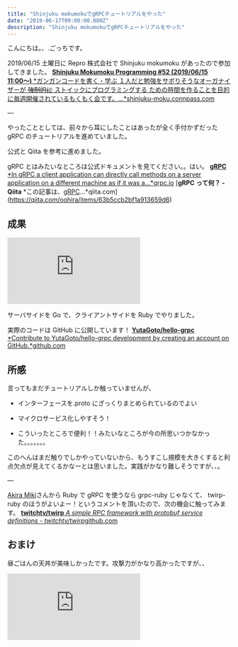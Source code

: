 ```yaml
---
title: "Shinjuku mokumokuでgRPCチュートリアルをやった"
date: "2019-06-17T09:00:00.000Z"
description: "Shinjuku mokumokuでgRPCチュートリアルをやった"
---
```


こんにちは。、.ごっちです。

2019/06/15 土曜日に Repro 株式会社で Shinjuku mokumoku があったので参加してきました。
[**Shinjuku Mokumoku Programming #52 (2019/06/15 11:00〜)**
*ガンガンコードを書く・学ぶ １人だと勉強をサボりそうなオーガナイザーが ~~強制的に~~ ストイックにプログラミングする ための時間を作ることを目的に毎週開催されているもくもく会です。…*shinjuku-moku.connpass.com](https://shinjuku-moku.connpass.com/event/132730/)

—

やったこととしては、前々から耳にしたことはあったが全く手付かずだった gRPC のチュートリアルを進めていました。

公式と Qiita を参考に進めました。

gRPC とはみたいなところは公式ドキュメントを見てください。。はい。
[**gRPC**
*In gRPC a client application can directly call methods on a server application on a different machine as if it was a…*grpc.io](https://grpc.io/docs/guides/)
[**gRPC って何？ - Qiita**
*この記事は、[gRPC](http://www.grpc.io/)…*qiita.com](https://qiita.com/oohira/items/63b5ccb2bf1a913659d6)

## 成果

<iframe src="https://medium.com/media/8ee00714b41657b8eba552a252ba09d6" frameborder=0></iframe>

サーバサイドを Go で、クライアントサイドを Ruby でやりました。

実際のコードは GitHub に公開しています！
[**YutaGoto/hello-grpc**
*Contribute to YutaGoto/hello-grpc development by creating an account on GitHub.*github.com](https://github.com/YutaGoto/hello-grpc)

## 所感

言ってもまだチュートリアルしか触っていませんが、

- インターフェースを.proto にざっくりまとめられているのでよい

- マイクロサービス化しやすそう！

- こういったところで便利！！みたいなところが今の所思いつかなかった。。。。。。。

このへんはまだ触りでしかやっていないから、もうすこし規模を大きくすると利点欠点が見えてくるかなーとは思いました。実践がかなり難しそうですが、、。

—

[Akira Miki](undefined)さんから Ruby で gRPC を使うなら grpc-ruby じゃなくて、 twirp-ruby のほうがよいよー！というコメントを頂いたので、次の機会に触ってみます。
[**twitchtv/twirp**
*A simple RPC framework with protobuf service definitions - twitchtv/twirp*github.com](https://github.com/twitchtv/twirp)

## おまけ

昼ごはんの天丼が美味しかったです。攻撃力がかなり高かったですが、、

<iframe src="https://medium.com/media/3a5b7992cb5d30f3b31c6458157c93f1" frameborder=0></iframe>

